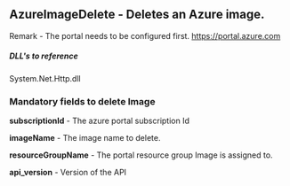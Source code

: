 ## AzureImageDelete - Deletes an Azure image.

Remark - The portal needs to be configured first. https://portal.azure.com

##### DLL's to reference
System.Net.Http.dll

### Mandatory fields to delete Image 

**subscriptionId**		- The azure portal subscription Id

**imageName**			- The image name to delete.

**resourceGroupName**   - The portal resource group Image is assigned to.

**api_version**			- Version of the API

